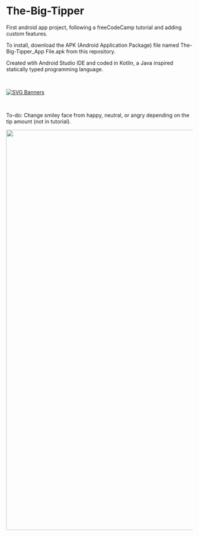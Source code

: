 # The-Big-Tipper
First android app project, following a freeCodeCamp tutorial and adding custom features. <br>


To install, download the APK (Android Application Package) file named The-Big-Tipper_App File.apk from this repository.  

Created wtih Android Studio IDE and coded in Kotlin, a Java inspired statically typed programming language.

<br> 

[![SVG Banners](https://svg-banners.vercel.app/api?type=origin&text1=The%20Big%20Tipper&width=800&height=150)](https://github.com/Akshay090/svg-banners) 

<br> 

To-do:  Change smiley face from happy, neutral, or angry depending on the tip amount (not in tutorial).

<img src="https://user-images.githubusercontent.com/91037796/150669402-e63df900-d6b4-466e-b528-73d3840f7566.gif" width="540" height="1080"/>
